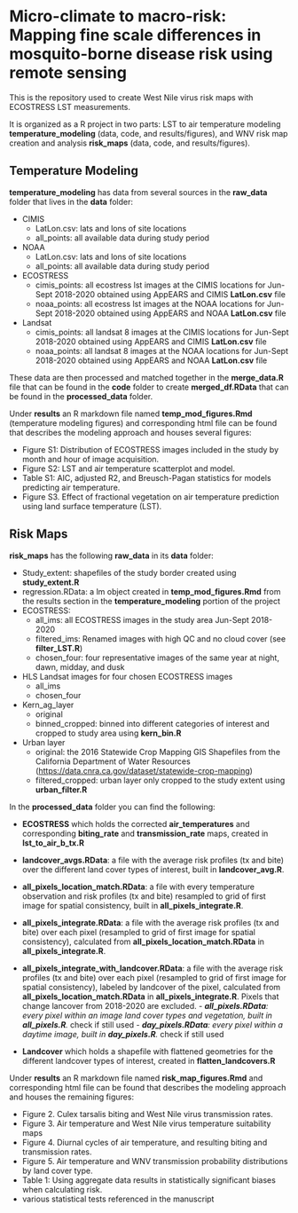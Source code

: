 # Micro-climate to macro-risk: Mapping  fine scale differences in mosquito-borne disease risk using remote sensing 
This is the repository used to create West Nile virus risk maps with ECOSTRESS LST measurements. 

It is organized as a R project in two parts: LST to air temperature modeling **temperature_modeling** (data, code, and results/figures), and WNV risk map creation and analysis **risk_maps** (data, code, and results/figures). 

## Temperature Modeling

**temperature_modeling** has data from several sources in the **raw_data** folder that lives in the **data** folder:
- CIMIS
  - LatLon.csv: lats and lons of site locations
  - all_points: all available data during study period
- NOAA
  - LatLon.csv: lats and lons of site locations
  - all_points: all available data during study period
- ECOSTRESS
  - cimis_points: all ecostress lst images at the CIMIS locations for Jun-Sept 2018-2020 obtained using AppEARS and CIMIS **LatLon.csv** file
  - noaa_points: all ecostress lst images at the NOAA locations for Jun-Sept 2018-2020 obtained using AppEARS and NOAA **LatLon.csv** file
- Landsat
  - cimis_points: all landsat 8 images at the CIMIS locations for Jun-Sept 2018-2020 obtained using AppEARS and CIMIS **LatLon.csv** file
  - noaa_points: all landsat 8 images at the NOAA locations for Jun-Sept 2018-2020 obtained using AppEARS and NOAA **LatLon.csv** file

These data are then processed and matched together in the **merge_data.R** file that can be found in the **code** folder to create **merged_df.RData** that can be found in the **processed_data** folder. 

Under **results** an R markdown file named **temp_mod_figures.Rmd** (temperature modeling figures) and corresponding html file can be found that describes the modeling approach and houses several figures: 
- Figure S1: Distribution of ECOSTRESS images included in the study by month and hour of image acquisition.
- Figure S2: LST and air temperature scatterplot and model.
- Table S1: AIC, adjusted R2, and Breusch-Pagan statistics for models predicting air temperature.
- Figure S3. Effect of fractional vegetation on air temperature prediction using land surface temperature (LST).

## Risk Maps

**risk_maps** has the following **raw_data** in its **data** folder: 
- Study_extent: shapefiles of the study border created using **study_extent.R**
- regression.RData: a lm object created in **temp_mod_figures.Rmd** from the results section in the **temperature_modeling** portion of the project
- ECOSTRESS: 
  - all_ims: all ECOSTRESS images in the study area Jun-Sept 2018-2020
  - filtered_ims: Renamed images with high QC and no cloud cover (see **filter_LST.R**)
  - chosen_four: four representative images of the same year at night, dawn, midday, and dusk 
- HLS Landsat images for four chosen ECOSTRESS images
  - all_ims
  - chosen_four
- Kern_ag_layer
  - original
  - binned_cropped: binned into different categories of interest and cropped to study area using **kern_bin.R**
- Urban layer
  - original: the 2016 Statewide Crop Mapping GIS Shapefiles from the California Department of Water Resources (https://data.cnra.ca.gov/dataset/statewide-crop-mapping)
  - filtered_cropped: urban layer only cropped to the study extent using **urban_filter.R**

In the **processed_data** folder you can find the following: 
- **ECOSTRESS** which holds the corrected **air_temperatures** and corresponding **biting_rate** and **transmission_rate** maps, created in **lst_to_air_b_tx.R**
- **landcover_avgs.RData**: a file with the average risk profiles (tx and bite) over the different land cover types of interest, built in **landcover_avg.R**. 

- **all_pixels_location_match.RData**: a file with every temperature observation and risk profiles (tx and bite) resampled to grid of first image for spatial consistency, built in **all_pixels_integrate.R**. 
- **all_pixels_integrate.RData**: a file with the average risk profiles (tx and bite) over each pixel (resampled to grid of first image for spatial consistency), calculated from **all_pixels_location_match.RData** in **all_pixels_integrate.R**. 
- **all_pixels_integrate_with_landcover.RData**: a file with the average risk profiles (tx and bite) over each pixel  (resampled to grid of first image for spatial consistency), labeled by landcover of the pixel, calculated from **all_pixels_location_match.RData** in **all_pixels_integrate.R**. Pixels that change lancover from 2018-2020 are excluded. 
*- **all_pixels.RData**: every pixel within an image land cover types and vegetation, built in **all_pixels.R**.* check if still used
*- **day_pixels.RData**: every pixel within a daytime image, built in **day_pixels.R**.* check if still used
- **Landcover** which holds a shapefile with flattened geometries for the different landcover types of interest, created in **flatten_landcovers.R**

Under **results** an R markdown file named **risk_map_figures.Rmd** and corresponding html file can be found that describes the modeling approach and houses the remaining figures: 
- Figure 2. Culex tarsalis biting and West Nile virus transmission rates.
- Figure 3. Air temperature and West Nile virus temperature suitability maps
- Figure 4. Diurnal cycles of air temperature, and resulting biting and transmission rates.
- Figure 5. Air temperature and WNV transmission probability distributions by land cover type.
- Table 1: Using aggregate data results in statistically significant biases when calculating risk.
- various statistical tests referenced in the manuscript
